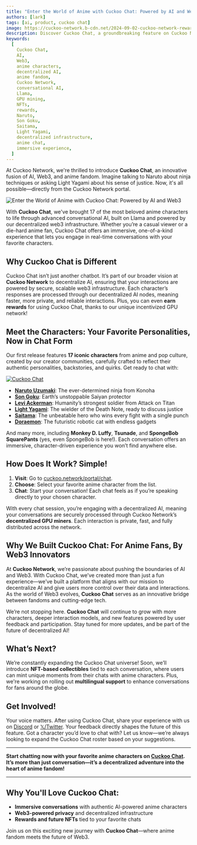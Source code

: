 ```yaml
---
title: "Enter the World of Anime with Cuckoo Chat: Powered by AI and Web3"
authors: [lark]
tags: [ai, product, cuckoo chat]
image: https://cuckoo-network.b-cdn.net/2024-09-02-cuckoo-network-rewards-top-gpu-miners-after-successful-pilot.webp
description: Discover Cuckoo Chat, a groundbreaking feature on Cuckoo Network that lets you engage in real-time conversations with 17 iconic anime characters. Harnessing cutting-edge AI and Web3 technology, Cuckoo Chat offers an authentic and immersive experience for anime fans everywhere. Start chatting now at cuckoo.network/portal/chat!
keywords:
  [
    Cuckoo Chat,
    AI,
    Web3,
    anime characters,
    decentralized AI,
    anime fandom,
    Cuckoo Network,
    conversational AI,
    Llama,
    GPU mining,
    NFTs,
    rewards,
    Naruto,
    Son Goku,
    Saitama,
    Light Yagami,
    decentralized infrastructure,
    anime chat,
    immersive experience,
  ]
---
```


At Cuckoo Network, we're thrilled to introduce **Cuckoo Chat**, an innovative fusion of AI, Web3, and anime fandom. Imagine talking to Naruto about ninja techniques or asking Light Yagami about his sense of justice. Now, it's all possible—directly from the Cuckoo Network portal.

![Enter the World of Anime with Cuckoo Chat: Powered by AI and Web3](https://cuckoo-network.b-cdn.net/2024-09-16-introducing-cuckoo-chat-converse-with-your-favorite-anime-characters.webp "Enter the World of Anime with Cuckoo Chat: Powered by AI and Web3")

With **Cuckoo Chat**, we've brought 17 of the most beloved anime characters to life through advanced conversational AI, built on Llama and powered by our decentralized web3 infrastructure. Whether you’re a casual viewer or a die-hard anime fan, Cuckoo Chat offers an immersive, one-of-a-kind experience that lets you engage in real-time conversations with your favorite characters.

## **Why Cuckoo Chat is Different**

Cuckoo Chat isn’t just another chatbot. It’s part of our broader vision at **Cuckoo Network** to decentralize AI, ensuring that your interactions are powered by secure, scalable web3 infrastructure. Each character’s responses are processed through our decentralized AI nodes, meaning faster, more private, and reliable interactions. Plus, you can even **earn rewards** for using Cuckoo Chat, thanks to our unique incentivized GPU network!

## **Meet the Characters: Your Favorite Personalities, Now in Chat Form**

Our first release features **17 iconic characters** from anime and pop culture, created by our creator communities, carefully crafted to reflect their authentic personalities, backstories, and quirks. Get ready to chat with:

[![Cuckoo Chat](https://cuckoo-network.b-cdn.net/cuckoo-chat-preview.webp "Cuckoo Chat")](https://cuckoo.network/portal/chat)

- **[Naruto Uzumaki](https://cuckoo.network/portal/chat/naruto)**: The ever-determined ninja from Konoha
- **[Son Goku](https://cuckoo.network/portal/chat/goku)**: Earth’s unstoppable Saiyan protector
- **[Levi Ackerman](https://cuckoo.network/portal/chat/levi)**: Humanity’s strongest soldier from Attack on Titan
- **[Light Yagami](https://cuckoo.network/portal/chat/light)**: The wielder of the Death Note, ready to discuss justice
- **[Saitama](https://cuckoo.network/portal/chat/saitama)**: The unbeatable hero who wins every fight with a single punch
- **[Doraemon](https://cuckoo.network/portal/chat/doraemon)**: The futuristic robotic cat with endless gadgets

And many more, including **Monkey D. Luffy**, **Tsunade**, and **SpongeBob SquarePants** (yes, even SpongeBob is here!). Each conversation offers an immersive, character-driven experience you won’t find anywhere else.

## **How Does It Work? Simple!**

1. **Visit**: Go to [cuckoo.network/portal/chat](https://cuckoo.network/portal/chat).
2. **Choose**: Select your favorite anime character from the list.
3. **Chat**: Start your conversation! Each chat feels as if you’re speaking directly to your chosen character.

With every chat session, you’re engaging with a decentralized AI, meaning your conversations are securely processed through Cuckoo Network’s **decentralized GPU miners**. Each interaction is private, fast, and fully distributed across the network.

## **Why We Built Cuckoo Chat: For Anime Fans, By Web3 Innovators**

At **Cuckoo Network**, we’re passionate about pushing the boundaries of AI and Web3. With Cuckoo Chat, we’ve created more than just a fun experience—we’ve built a platform that aligns with our mission to decentralize AI and give users more control over their data and interactions. As the world of Web3 evolves, **Cuckoo Chat** serves as an innovative bridge between fandoms and cutting-edge tech.

We’re not stopping here. **Cuckoo Chat** will continue to grow with more characters, deeper interaction models, and new features powered by user feedback and participation. Stay tuned for more updates, and be part of the future of decentralized AI!

## **What’s Next?**

We’re constantly expanding the Cuckoo Chat universe! Soon, we’ll introduce **NFT-based collectibles** tied to each conversation, where users can mint unique moments from their chats with anime characters. Plus, we're working on rolling out **multilingual support** to enhance conversations for fans around the globe.

## **Get Involved!**

Your voice matters. After using Cuckoo Chat, share your experience with us on [Discord](https://cuckoo.network/dc) or [𝕏/Twitter](https://cuckoo.network/x). Your feedback directly shapes the future of this feature. Got a character you’d love to chat with? Let us know—we’re always looking to expand the Cuckoo Chat roster based on your suggestions.

---

**Start chatting now with your favorite anime characters on [Cuckoo Chat](https://cuckoo.network/portal/chat). It’s more than just conversation—it’s a decentralized adventure into the heart of anime fandom!**

---

## **Why You'll Love Cuckoo Chat:**

- **Immersive conversations** with authentic AI-powered anime characters
- **Web3-powered privacy** and decentralized infrastructure
- **Rewards and future NFTs** tied to your favorite chats

Join us on this exciting new journey with **Cuckoo Chat**—where anime fandom meets the future of Web3.
